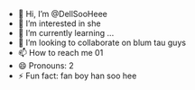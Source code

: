 - 👋 Hi, I’m @DellSooHeee
- 👀 I’m interested in she
- 🌱 I’m currently learning ...
- 💞️ I’m looking to collaborate on blum tau guys
- 📫 How to reach me 01
- 😄 Pronouns: 2
- ⚡ Fun fact: fan boy han soo hee

<!---
DellSooHeee/DellSooHeee is a ✨ special ✨ repository because its `README.md` (this file) appears on your GitHub profile.
You can click the Preview link to take a look at your changes.
--->

